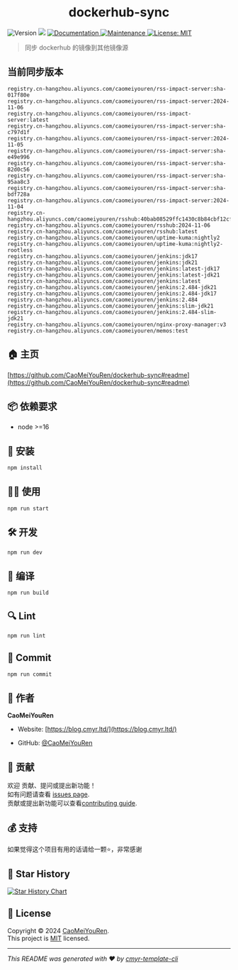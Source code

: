 <h1 align="center">dockerhub-sync </h1>
<p>
  <img alt="Version" src="https://img.shields.io/badge/version-0.1.0-blue.svg?cacheSeconds=2592000" />
  <img src="https://img.shields.io/badge/node-%3E%3D16-blue.svg" />
  <a href="https://github.com/CaoMeiYouRen/dockerhub-sync#readme" target="_blank">
    <img alt="Documentation" src="https://img.shields.io/badge/documentation-yes-brightgreen.svg" />
  </a>
  <a href="https://github.com/CaoMeiYouRen/dockerhub-sync/graphs/commit-activity" target="_blank">
    <img alt="Maintenance" src="https://img.shields.io/badge/Maintained%3F-yes-green.svg" />
  </a>
  <a href="https://github.com/CaoMeiYouRen/dockerhub-sync/blob/master/LICENSE" target="_blank">
    <img alt="License: MIT" src="https://img.shields.io/github/license/CaoMeiYouRen/dockerhub-sync?color=yellow" />
  </a>
</p>


> 同步 dockerhub 的镜像到其他镜像源

## 当前同步版本

<!-- DOCKER_START -->
```
registry.cn-hangzhou.aliyuncs.com/caomeiyouren/rss-impact-server:sha-017f80e
registry.cn-hangzhou.aliyuncs.com/caomeiyouren/rss-impact-server:2024-11-06
registry.cn-hangzhou.aliyuncs.com/caomeiyouren/rss-impact-server:latest
registry.cn-hangzhou.aliyuncs.com/caomeiyouren/rss-impact-server:sha-c797d1f
registry.cn-hangzhou.aliyuncs.com/caomeiyouren/rss-impact-server:2024-11-05
registry.cn-hangzhou.aliyuncs.com/caomeiyouren/rss-impact-server:sha-e49e996
registry.cn-hangzhou.aliyuncs.com/caomeiyouren/rss-impact-server:sha-82d0c56
registry.cn-hangzhou.aliyuncs.com/caomeiyouren/rss-impact-server:sha-95aa8c3
registry.cn-hangzhou.aliyuncs.com/caomeiyouren/rss-impact-server:sha-bdf728a
registry.cn-hangzhou.aliyuncs.com/caomeiyouren/rss-impact-server:2024-11-04
registry.cn-hangzhou.aliyuncs.com/caomeiyouren/rsshub:40bab08529ffc1430c8b84cbf12cf580e8df5cf4
registry.cn-hangzhou.aliyuncs.com/caomeiyouren/rsshub:2024-11-06
registry.cn-hangzhou.aliyuncs.com/caomeiyouren/rsshub:latest
registry.cn-hangzhou.aliyuncs.com/caomeiyouren/uptime-kuma:nightly2
registry.cn-hangzhou.aliyuncs.com/caomeiyouren/uptime-kuma:nightly2-rootless
registry.cn-hangzhou.aliyuncs.com/caomeiyouren/jenkins:jdk17
registry.cn-hangzhou.aliyuncs.com/caomeiyouren/jenkins:jdk21
registry.cn-hangzhou.aliyuncs.com/caomeiyouren/jenkins:latest-jdk17
registry.cn-hangzhou.aliyuncs.com/caomeiyouren/jenkins:latest-jdk21
registry.cn-hangzhou.aliyuncs.com/caomeiyouren/jenkins:latest
registry.cn-hangzhou.aliyuncs.com/caomeiyouren/jenkins:2.484-jdk21
registry.cn-hangzhou.aliyuncs.com/caomeiyouren/jenkins:2.484-jdk17
registry.cn-hangzhou.aliyuncs.com/caomeiyouren/jenkins:2.484
registry.cn-hangzhou.aliyuncs.com/caomeiyouren/jenkins:slim-jdk21
registry.cn-hangzhou.aliyuncs.com/caomeiyouren/jenkins:2.484-slim-jdk21
registry.cn-hangzhou.aliyuncs.com/caomeiyouren/nginx-proxy-manager:v3
registry.cn-hangzhou.aliyuncs.com/caomeiyouren/memos:test
```
<!-- DOCKER_END -->

## 🏠 主页

[https://github.com/CaoMeiYouRen/dockerhub-sync#readme](https://github.com/CaoMeiYouRen/dockerhub-sync#readme)


## 📦 依赖要求


- node >=16

## 🚀 安装

```sh
npm install
```

## 👨‍💻 使用

```sh
npm run start
```

## 🛠️ 开发

```sh
npm run dev
```

## 🔧 编译

```sh
npm run build
```

## 🔍 Lint

```sh
npm run lint
```

## 💾 Commit

```sh
npm run commit
```


## 👤 作者


**CaoMeiYouRen**

* Website: [https://blog.cmyr.ltd/](https://blog.cmyr.ltd/)

* GitHub: [@CaoMeiYouRen](https://github.com/CaoMeiYouRen)


## 🤝 贡献

欢迎 贡献、提问或提出新功能！<br />如有问题请查看 [issues page](https://github.com/CaoMeiYouRen/dockerhub-sync/issues). <br/>贡献或提出新功能可以查看[contributing guide](https://github.com/CaoMeiYouRen/dockerhub-sync/blob/master/CONTRIBUTING.md).

## 💰 支持

如果觉得这个项目有用的话请给一颗⭐️，非常感谢

## 🌟 Star History

[![Star History Chart](https://api.star-history.com/svg?repos=CaoMeiYouRen/dockerhub-sync&type=Date)](https://star-history.com/#CaoMeiYouRen/dockerhub-sync&Date)

## 📝 License

Copyright © 2024 [CaoMeiYouRen](https://github.com/CaoMeiYouRen).<br />
This project is [MIT](https://github.com/CaoMeiYouRen/dockerhub-sync/blob/master/LICENSE) licensed.

***
_This README was generated with ❤️ by [cmyr-template-cli](https://github.com/CaoMeiYouRen/cmyr-template-cli)_

